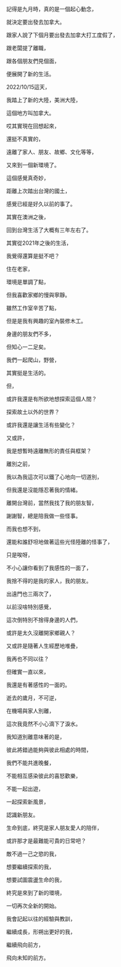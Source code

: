 記得是九月時，真的是一個起心動念，

就決定要出發去加拿大。

跟家人說了下個月要出發去加拿大打工度假了，

跟老闆提了離職，

跟各個朋友們見個面，

便展開了新的生活。

2022/10/15這天，

我踏上了新的大陸，美洲大陸，

這個地方叫加拿大。

哎其實現在回想起來，

還挺不真實的，

遠離了家人、朋友、故鄉、文化等等，

又來到一個新環境了。

這個感覺真奇妙，

距離上次踏出台灣的國土，

感覺已經是好久以前的事了。

其實在澳洲之後，

回到台灣生活了大概有三年左右了。

其實從2021年之後的生活，

我覺得還算是挺不吧？

住在老家，

環境是單調了點，

但我喜歡家鄉的慢與寧靜。

雖然工作室辛苦了點，

但是是我有興趣的室內裝修木工。

身邊的朋友們不多，

但知心一二足矣。

我們一起爬山，野營，

其實挺是生活的。

但，

或許我還是有所欲地想探索這個人間？

探索故土以外的世界？

或許我還是讓生活有些變化？

又或許，

我是想暫時遠離無形的責任與框架？

離別之前，

我以為我這次可以鐵了心地向一切道別，

但我還是沒能隱忍著我的情緒。

離開台灣前，當然我找了我的朋友智，

謝謝智，總是陪我做一些怪事。

而我也想不到，

還能和誰舒坦地做著這些光怪陸離的怪事了，

只是唉呀，

不小心讓你看到了我感性的一面了，

我捨不得的是我的家人，我的朋友。

出遠門也三兩次了，

以前沒啥特別感覺，

這次倒特別不捨得身邊的人們，

或許是太久沒離開家鄉親人？

又或許是隨著人生經歷地堆疊，

我再也不同以往？

但確實一直以來，

我還是有著感性的一面的。

逝去的歲月，不可逆，

在機場與家人別離，

這次我竟然不小心滴下了淚水。

我知道別離意味著的是，

彼此將錯過能夠與彼此相處的時間，

我們不能共進晚餐，

不能相互感染彼此的喜怒歡樂，

不能一起出遊，

一起探索新風景，

認識新朋友。

生命到底，終究是家人朋友愛人的陪伴，

或許那才是最難能可貴的日常吧？

敵不過一己之慾的我，

想要繼續探索的我，

想要試圖震盪生命的我，

終究是來到了新的環境，

一切再次全新的開始。

我會記起以往的經驗與教訓，

繼續成長，形朔出更好的我，

繼續飛向前方，

飛向未知的前方。
